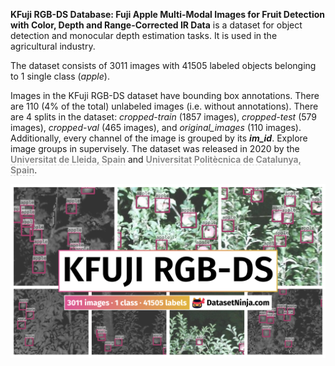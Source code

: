 **KFuji RGB-DS Database: Fuji Apple Multi-Modal Images for Fruit Detection with Color, Depth and Range-Corrected IR Data** is a dataset for object detection and monocular depth estimation tasks. It is used in the agricultural industry. 

The dataset consists of 3011 images with 41505 labeled objects belonging to 1 single class (*apple*).

Images in the KFuji RGB-DS dataset have bounding box annotations. There are 110 (4% of the total) unlabeled images (i.e. without annotations). There are 4 splits in the dataset: *cropped-train* (1857 images), *cropped-test* (579 images), *cropped-val* (465 images), and *original_images* (110 images). Additionally, every channel of the image is grouped by its ***im_id***. Explore image groups in supervisely. The dataset was released in 2020 by the <span style="font-weight: 600; color: grey; border-bottom: 1px dashed #d3d3d3;">Universitat de Lleida, Spain</span> and <span style="font-weight: 600; color: grey; border-bottom: 1px dashed #d3d3d3;">Universitat Politècnica de Catalunya, Spain</span>.

<img src="https://github.com/dataset-ninja/kfuji/raw/main/visualizations/poster.png">
